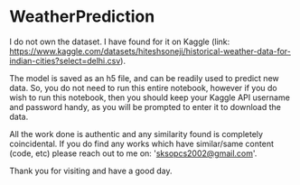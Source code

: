 # WeatherPrediction

I do not own the dataset. I have found for it on Kaggle (link: https://www.kaggle.com/datasets/hiteshsoneji/historical-weather-data-for-indian-cities?select=delhi.csv). 

The model is saved as an h5 file, and can be readily used to predict new data. So, you do not need to run this entire notebook, however if you do wish to run this notebook, then you should keep your Kaggle API username and password handy, as you will be prompted to enter it to download the data.

All the work done is authentic and any similarity found is completely coincidental. If you do find any works which have similar/same content (code, etc) please reach out to me on: 'sksopcs2002@gmail.com'.

Thank you for visiting and have a good day.
